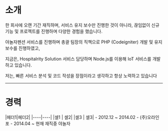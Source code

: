 <h1>소개</h1>
한 회사에 오랜 기간 재직하며, 서비스 유지 보수만 진행한 것이 아니라, 끊임없이 신규 기능 및 프로젝트를 진행하며 다양한 경험을 했습니다.

야놀자펜션 서비스를 진행하며 총괄 팀장의 직책으로 PHP (Codeigniter) 개발 및 유지 보수를 진행하였고,

지금은, Hospitalrity Solution 서비스 담당하며 Node.js를 이용해 IoT 서비스를 개발하고 있습니다.

저는, 빠른 서비스 분석 및 코드 작성을 장점이라고 생각하고 항상 노력하고 있습니다
<hr />
<h1>경력</h1>
|헤더1|헤더2|
|----|----|
|셀1  | 셀2|
|셀3  | 셀3|
- 2012.12 ~ 2014.02 - (주)오라인포
- 2014.04 ~ 현재 재직중 야놀자
